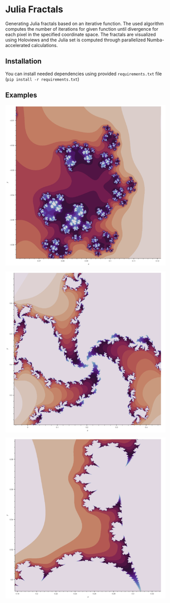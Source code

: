 # Julia Fractals

Generating Julia fractals based on an iterative function. The used algorithm computes the number of iterations for given function until divergence for each pixel in the specified coordinate space. The fractals are visualized using Holoviews and the Julia set is computed through parallelized Numba-accelerated calculations.

## Installation

You can install needed dependencies using provided `requirements.txt` file (`pip install -r requirements.txt`)

## Examples

![Julia Fractal 1](./media/julia_7.png)

![Julia Fractal 2](./media/julia_8.png)

![Julia Fractal 3](./media/julia_1.png)

